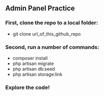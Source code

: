 ## Admin Panel Practice
### First, clone the repo to a local folder:
- git clone url_of_this_github_repo
### Second, run a number of commands:
- composer install
- php artisan migrate
- php artisan db:seed
- php artisan storage:link
### Explore the code!
